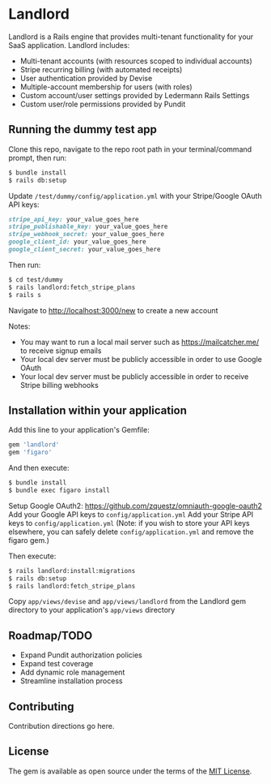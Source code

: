 # Landlord
Landlord is a Rails engine that provides multi-tenant functionality for your SaaS application. Landlord includes:
* Multi-tenant accounts (with resources scoped to individual accounts)
* Stripe recurring billing (with automated receipts)
* User authentication provided by Devise
* Multiple-account membership for users (with roles)
* Custom account/user settings provided by Ledermann Rails Settings
* Custom user/role permissions provided by Pundit

## Running the dummy test app
Clone this repo, navigate to the repo root path in your terminal/command prompt, then run:
```bash
$ bundle install
$ rails db:setup
```

Update `/test/dummy/config/application.yml` with your Stripe/Google OAuth API keys:
```ruby
stripe_api_key: your_value_goes_here
stripe_publishable_key: your_value_goes_here
stripe_webhook_secret: your_value_goes_here
google_client_id: your_value_goes_here
google_client_secret: your_value_goes_here
```

Then run:
```bash
$ cd test/dummy
$ rails landlord:fetch_stripe_plans
$ rails s
```

Navigate to [http://localhost:3000/new](http://localhost:3000/new) to create a new account

Notes:
* You may want to run a local mail server such as https://mailcatcher.me/ to receive signup emails
* Your local dev server must be publicly accessible in order to use Google OAuth
* Your local dev server must be publicly accessible in order to receive Stripe billing webhooks

## Installation within your application
Add this line to your application's Gemfile:

```ruby
gem 'landlord'
gem 'figaro'
```

And then execute:
```bash
$ bundle install
$ bundle exec figaro install
```

Setup Google OAuth2: https://github.com/zquestz/omniauth-google-oauth2
Add your Google API keys to `config/application.yml`
Add your Stripe API keys to `config/application.yml`
(Note: if you wish to store your API keys elsewhere, you can safely delete `config/application.yml` and remove the figaro gem.)

Then execute:
```bash
$ rails landlord:install:migrations
$ rails db:setup
$ rails landlord:fetch_stripe_plans
```

Copy `app/views/devise` and `app/views/landlord` from the Landlord gem directory to your application's `app/views` directory

## Roadmap/TODO
* Expand Pundit authorization policies
* Expand test coverage
* Add dynamic role management
* Streamline installation process

## Contributing
Contribution directions go here.

## License
The gem is available as open source under the terms of the [MIT License](http://opensource.org/licenses/MIT).
